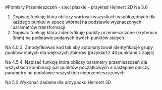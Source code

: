 #Pomiary Przemieszczeń - sieci płaskie - przykład Helmert 2D
Na 3.0
1. Dopisać funkcję która obliczy wartości wszystkich współrzędnych dla każdego punktu w epoce wtórnej na podstawie wyznaczonych parametrów transformacji
2. Napisać funkcję która zidentyfikuję punkty przemieszczone (kryterium 3mm) na podstawie podanych dwóch punktów stałych

Na 4.0
3. Zmodyfikować kod tak aby automatyzował identyfikacje grupy punktów stałych dla większych zbiorów (przykład z 40 punktami z zajęć)

Na 4.5
4. Napisać funkcję która obliczy parametry przemieszczeń dla wszystkich kombinacji par punktów początkowych a następnie obliczy parametry na podstawie wszystkich nieprzemieszczonych

Na 5.0
Wykonać zadanie dla przypadku Helmert 3D
